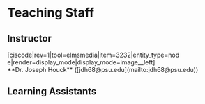 # Teaching Staff

## Instructor
<div style="max-width:400px">[ciscode|rev=1|tool=elmsmedia|item=3232|entity_type=node|render=display_mode|display_mode=image__left]</div>
**Dr. Joseph Houck** ([jdh68@psu.edu](mailto:jdh68@psu.edu))


<div class="spacer" style="display:block;overflow:hidden;width:100%;"></div>


## Learning Assistants


